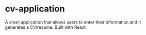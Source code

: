 # cv-application
A small application that allows users to enter their information and it generates a CV/resume. Built with React.
